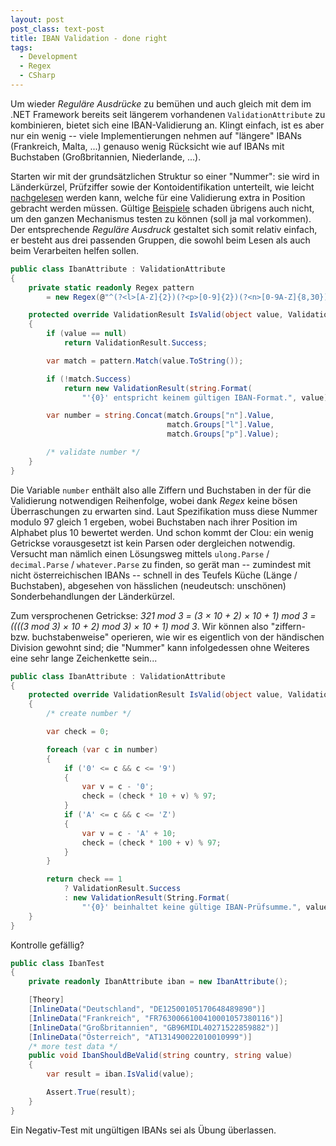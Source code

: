```yaml
---
layout: post
post_class: text-post
title: IBAN Validation - done right
tags:
  - Development
  - Regex
  - CSharp
---
```

Um wieder *Reguläre Ausdrücke* zu bemühen und auch gleich mit dem im .NET Framework bereits seit längerem vorhandenen `ValidationAttribute` zu kombinieren, bietet sich eine IBAN-Validierung an. Klingt einfach, ist es aber nur ein wenig -- viele Implementierungen nehmen auf "längere" IBANs (Frankreich, Malta, ...) genauso wenig Rücksicht wie auf IBANs mit Buchstaben (Großbritannien, Niederlande, ...).

Starten wir mit der grundsätzlichen Struktur so einer "Nummer": sie wird in Länderkürzel, Prüfziffer sowie der Kontoidentifikation unterteilt, wie leicht [nachgelesen][0] werden kann, welche für eine Validierung extra in Position gebracht werden müssen. Gültige [Beispiele][1] schaden übrigens auch nicht, um den ganzen Mechanismus testen zu können (soll ja mal vorkommen). Der entsprechende *Reguläre Ausdruck* gestaltet sich somit relativ einfach, er besteht aus drei passenden Gruppen, die sowohl beim Lesen als auch beim Verarbeiten helfen sollen.

```csharp
public class IbanAttribute : ValidationAttribute
{
    private static readonly Regex pattern
        = new Regex(@"^(?<l>[A-Z]{2})(?<p>[0-9]{2})(?<n>[0-9A-Z]{8,30})$");

    protected override ValidationResult IsValid(object value, ValidationContext validationContext)
    {
        if (value == null)
            return ValidationResult.Success;

        var match = pattern.Match(value.ToString());

        if (!match.Success)
            return new ValidationResult(string.Format(
                "'{0}' entspricht keinem gültigen IBAN-Format.", value));

        var number = string.Concat(match.Groups["n"].Value,
                                   match.Groups["l"].Value,
                                   match.Groups["p"].Value);

        /* validate number */
    }
}
```

Die Variable `number` enthält also alle Ziffern und Buchstaben in der für die Validierung notwendigen Reihenfolge, wobei dank *Regex* keine bösen Überraschungen zu erwarten sind. Laut Spezifikation muss diese Nummer modulo 97 gleich 1 ergeben, wobei Buchstaben nach ihrer Position im Alphabet plus 10 bewertet werden. Und schon kommt der Clou: ein wenig Getrickse vorausgesetzt ist kein Parsen oder dergleichen notwendig. Versucht man nämlich einen Lösungsweg mittels `ulong.Parse` / `decimal.Parse` / `whatever.Parse` zu finden, so gerät man -- zumindest mit nicht österreichischen IBANs -- schnell in des Teufels Küche (Länge / Buchstaben), abgesehen von hässlichen (neudeutsch: unschönen) Sonderbehandlungen der Länderkürzel.

Zum versprochenen Getrickse: *321 mod 3 = (3 × 10 + 2) × 10 + 1) mod 3 = ((((3 mod 3) × 10 + 2) mod 3) × 10 + 1) mod 3*. Wir können also "ziffern- bzw. buchstabenweise" operieren, wie wir es eigentlich von der händischen Division gewohnt sind; die "Nummer" kann infolgedessen ohne Weiteres eine sehr lange Zeichenkette sein...

```csharp
public class IbanAttribute : ValidationAttribute
{
    protected override ValidationResult IsValid(object value, ValidationContext validationContext)
    {
        /* create number */

        var check = 0;

        foreach (var c in number)
        {
            if ('0' <= c && c <= '9')
            {
                var v = c - '0';
                check = (check * 10 + v) % 97;
            }
            if ('A' <= c && c <= 'Z')
            {
                var v = c - 'A' + 10;
                check = (check * 100 + v) % 97;
            }
        }

        return check == 1
            ? ValidationResult.Success
            : new ValidationResult(String.Format(
                "'{0}' beinhaltet keine gültige IBAN-Prüfsumme.", value));
    }
}
```

Kontrolle gefällig?

```csharp
public class IbanTest
{
    private readonly IbanAttribute iban = new IbanAttribute();

    [Theory]
    [InlineData("Deutschland", "DE12500105170648489890")]
    [InlineData("Frankreich", "FR7630066100410001057380116")]
    [InlineData("Großbritannien", "GB96MIDL40271522859882")]
    [InlineData("Österreich", "AT131490022010010999")]
    /* more test data */
    public void IbanShouldBeValid(string country, string value)
    {
        var result = iban.IsValid(value);

        Assert.True(result);
    }
}
```

Ein Negativ-Test mit ungültigen IBANs sei als Übung überlassen.


[0]: https://de.wikipedia.org/wiki/IBAN
[1]: https://www.iban-bic.com/sample_accounts.html
[2]: https://de.wikipedia.org/wiki/Distributivgesetz
